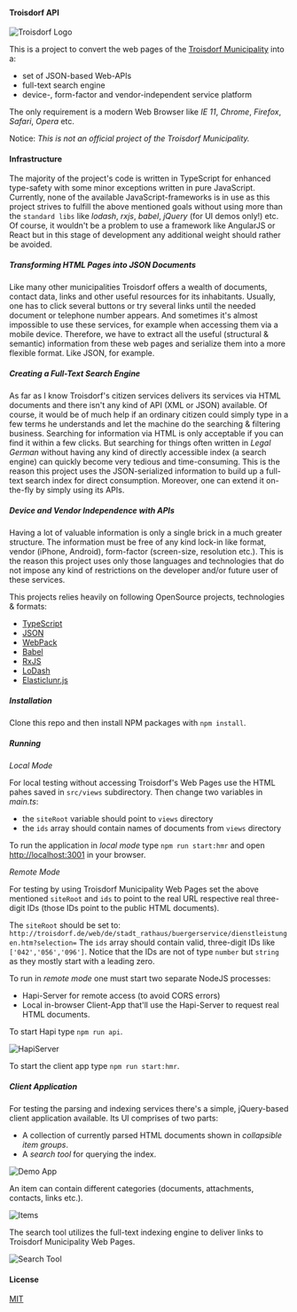 #### Troisdorf API

![Troisdorf Logo](https://s32.postimg.org/rijxkp6gj/tro_logo.png)

This is a project to convert the web pages of the [Troisdorf Municipality](http://troisdorf.de/web/en/index.htm) into a:

 - set of JSON-based Web-APIs 
 - full-text search engine    
 - device-, form-factor and vendor-independent service platform

The only requirement is a modern Web Browser like *IE 11*, *Chrome*, *Firefox*, *Safari*, *Opera* etc.

Notice: *This is not an official project of the Troisdorf Municipality.*   

#### Infrastructure

The majority of the project's code is written in TypeScript for enhanced type-safety with some minor
exceptions written in pure JavaScript. Currently, none of the available JavaScript-frameworks is in 
use as this project strives to fulfill the above mentioned goals without using more than the 
`standard libs` like *lodash*, *rxjs*, *babel*, *jQuery* (for UI demos only!) etc. Of course, it 
wouldn't be a problem to use a framework like AngularJS or React but in this stage of development 
any additional weight should rather be avoided. 

##### Transforming HTML Pages into JSON Documents

Like many other municipalities Troisdorf offers a wealth of documents, contact data, links and other 
useful resources for its inhabitants. Usually, one has to click several buttons or try several links 
until the needed document or telephone number appears. And sometimes it's almost impossible to use 
these services, for example when accessing them via a mobile device. Therefore, we have to extract 
all the useful (structural & semantic) information from these web pages and serialize them into a 
more flexible format. Like JSON, for example.

##### Creating a Full-Text Search Engine

As far as I know Troisdorf's citizen services delivers its services via HTML documents and there 
isn't any kind of API (XML or JSON) available. Of course, it would be of much help if an ordinary citizen could
simply type in a few terms he understands and let the machine do the searching & filtering business.
Searching for information via HTML is only acceptable if you can find it within a few clicks. But 
searching for things often written in *Legal German* without having any kind of directly 
accessible index (a search engine) can quickly become very tedious and time-consuming. This is the reason
this project uses the JSON-serialized information to build up a full-text search 
index for direct consumption. Moreover, one can extend it on-the-fly by simply using its APIs.    

##### Device and Vendor Independence with APIs 

Having a lot of valuable information is only a single brick in a much greater structure. The information 
must be free of any kind lock-in like format, vendor (iPhone, Android), form-factor (screen-size, resolution etc.).
This is the reason this project uses only those languages and technologies that do not impose any kind of 
restrictions on the developer and/or future user of these services. 

This projects relies heavily on following OpenSource projects, technologies & formats: 

 - [TypeScript](https://www.typescriptlang.org/)
 - [JSON](http://json.org/)
 - [WebPack](https://webpack.github.io/)
 - [Babel](https://babeljs.io/)
 - [RxJS](http://reactivex.io/)
 - [LoDash](https://lodash.com/)
 - [Elasticlunr.js](http://elasticlunr.com/)

##### Installation 

Clone this repo and then install NPM packages with `npm install`.

##### Running 

*Local Mode*

For local testing without accessing Troisdorf's Web Pages use the HTML pahes saved in `src/views` subdirectory. 
Then change two variables in *main.ts*:
 - the `siteRoot` variable should point to `views` directory
 - the `ids` array should contain names of documents from `views` directory 

To run the application in *local mode* type `npm run start:hmr` and open [http://localhost:3001](http://localhost:3001) in your browser.

*Remote Mode*

For testing by using Troisdorf Municipality Web Pages set the above mentioned `siteRoot` and `ids` to point to the real 
URL respective real three-digit IDs (those IDs point to the public HTML documents). 

The `siteRoot` should be set to: `http://troisdorf.de/web/de/stadt_rathaus/buergerservice/dienstleistungen.htm?selection=`
The `ids` array should contain valid, three-digit IDs like `['042','056','096']`. Notice that the IDs are not of type 
`number` but `string` as they mostly start with a leading zero.

To run in *remote mode* one must start two separate NodeJS processes:

 - Hapi-Server for remote access (to avoid CORS errors)
 - Local in-browser Client-App that'll use the Hapi-Server to request real HTML documents.

 To start Hapi type `npm run api`. 

 ![HapiServer](https://s31.postimg.org/56zgd629l/tro_api_server.png)

 To start the client app type `npm run start:hmr`.

 ##### Client Application 

 For testing the parsing and indexing services there's a simple, jQuery-based client application available.
 Its UI comprises of two parts:

 - A collection of currently parsed HTML documents shown in *collapsible item groups*.
 - A *search tool* for querying the index.

 ![Demo App](http://imageup.info/upload/big/2016/07/24/57951a46029f1.png)

 An item can contain different categories (documents, attachments, contacts, links etc.).

 ![Items](https://s31.postimg.org/7rmnhqdjt/troapi_2.png)

 The search tool utilizes the full-text indexing engine to deliver links to Troisdorf Municipality Web Pages.

 ![Search Tool](https://s31.postimg.org/jjswbo9gp/troapi_3.png)

 #### License 

 [MIT](https://github.com/brakmic/TroAPI/blob/master/LICENSE)
